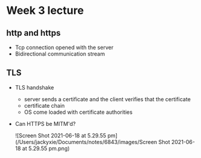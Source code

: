 # Week 3 lecture

## http and https

- Tcp connection opened with the server
- Bidirectional communication stream

## TLS

- TLS handshake

  - server sends a certificate and the client verifies that the certificate
  - certificate chain
  - OS come loaded with certificate authorities

- Can HTTPS be MITM'd?

  ![Screen Shot 2021-06-18 at 5.29.55 pm](/Users/jackyxie/Documents/notes/6843/images/Screen Shot 2021-06-18 at 5.29.55 pm.png)

